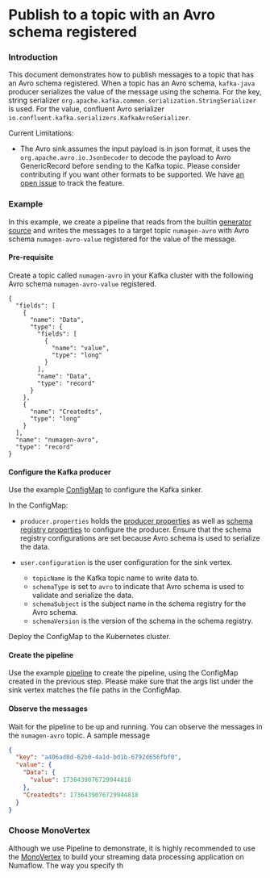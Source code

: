 # Publish to a topic with an Avro schema registered

### Introduction

This document demonstrates how to publish messages to a topic that has an Avro schema registered. When a topic has an
Avro schema, `kafka-java` producer serializes the value of the message using the schema. For the key, string serializer
`org.apache.kafka.common.serialization.StringSerializer` is used. For the value, confluent Avro serializer
`io.confluent.kafka.serializers.KafkaAvroSerializer`.

Current Limitations:

* The Avro sink assumes the input payload is in json format, it uses the
  `org.apache.avro.io.JsonDecoder` to decode the payload to Avro GenericRecord before sending to the Kafka topic. Please
  consider contributing if you want other formats to be supported. We
  have [an open issue](https://github.com/numaproj-contrib/kafka-java/issues/18) to track the feature.

### Example

In this example, we create a pipeline that reads
from the builtin [generator source](https://numaflow.numaproj.io/user-guide/sources/generator/)  and writes the messages
to a target topic `numagen-avro` with Avro schema `numagen-avro-value` registered for the value of the message.

#### Pre-requisite

Create a topic called `numagen-avro` in your Kafka cluster with the following Avro schema `numagen-avro-value`
registered.

```avroschema
{
  "fields": [
    {
      "name": "Data",
      "type": {
        "fields": [
          {
            "name": "value",
            "type": "long"
          }
        ],
        "name": "Data",
        "type": "record"
      }
    },
    {
      "name": "Createdts",
      "type": "long"
    }
  ],
  "name": "numagen-avro",
  "type": "record"
}
```

#### Configure the Kafka producer

Use the example [ConfigMap](avro-producer-config.yaml) to configure the Kafka sinker.

In the ConfigMap:

* `producer.properties` holds the [producer properties](https://kafka.apache.org/documentation/#producerconfigs) as well
  as [schema registry properties](https://github.com/confluentinc/schema-registry/blob/master/client/src/main/java/io/confluent/kafka/schemaregistry/client/SchemaRegistryClientConfig.java)
  to configure the producer. Ensure that the schema registry configurations are set because Avro schema is used to
  serialize the data.

* `user.configuration` is the user configuration for the sink vertex.
    * `topicName` is the Kafka topic name to write data to.
    * `schemaType` is set to `avro` to indicate that Avro schema is used to validate and serialize the data.
    * `schemaSubject` is the subject name in the schema registry for the Avro schema.
    * `schemaVersion` is the version of the schema in the schema registry.

Deploy the ConfigMap to the Kubernetes cluster.

#### Create the pipeline

Use the example [pipeline](avro-producer-pipeline.yaml) to create the pipeline, using the ConfigMap created in the
previous step. Please make sure that the args list under the sink vertex matches the file paths in the ConfigMap.

#### Observe the messages

Wait for the pipeline to be up and running. You can observe the messages in the `numagen-avro` topic. A sample message

```json
{
  "key": "a406ad8d-62b0-4a1d-bd1b-6792d656fbf0",
  "value": {
    "Data": {
      "value": 1736439076729944818
    },
    "Createdts": 1736439076729944818
  }
}
```

### Choose MonoVertex

Although we use Pipeline to demonstrate, it is highly recommended to use
the [MonoVertex](https://numaflow.numaproj.io/core-concepts/monovertex/) to build your streaming data processing
application on Numaflow. The way you specify th